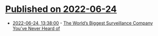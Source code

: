 # [Published on 2022-06-24](index.md)

* [2022-06-24, 13:38:00](https://soylentnews.org/politics/article.pl?sid=22/06/23/1242219&from=rss) - [The World’s Biggest Surveillance Company You’ve Never Heard of](https://soylentnews.org/politics/article.pl?sid=22/06/23/1242219&from=rss)
